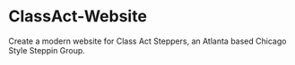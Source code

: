 # ClassAct-Website
Create a modern website for Class Act Steppers, an Atlanta based Chicago Style Steppin Group.
